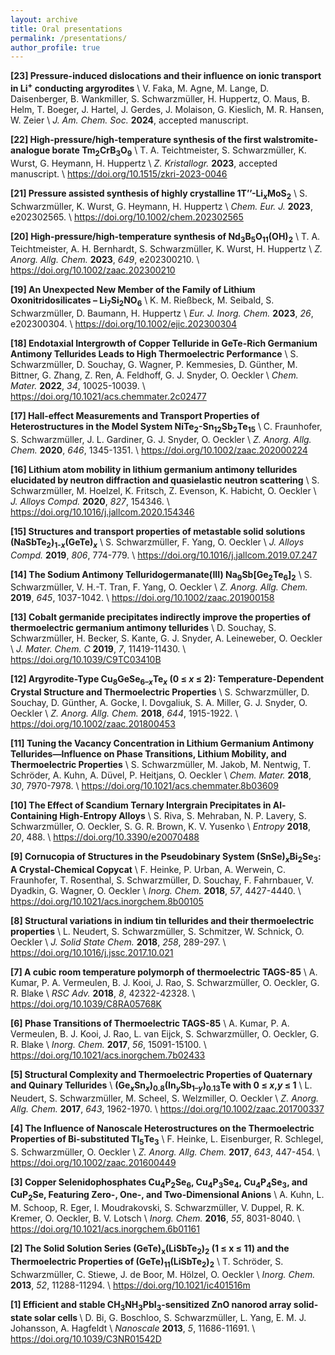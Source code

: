 ```yaml
---
layout: archive
title: Oral presentations
permalink: /presentations/
author_profile: true
---
```


<b>[23] Pressure-induced dislocations and their influence on ionic transport in Li<sup>+</sup> conducting argyrodites</b> \\
        V. Faka, M. Agne, M. Lange, D. Daisenberger, B. Wankmiller, S. Schwarzmüller, H. Huppertz, O. Maus, B. Helm, T. Boeger, J. Hartel, J. Gerdes, J. Molaison, G. Kieslich, M. R. Hansen, W. Zeier \\
        <i>J. Am. Chem. Soc.</i> <b>2024</b>, accepted manuscript.
        

<b>[22] High-pressure/high-temperature synthesis of the first walstromite-analogue borate Tm<sub>2</sub>CrB<sub>3</sub>O<sub>9</sub></b> \\
        T. A. Teichtmeister, S. Schwarzmüller, K. Wurst, G. Heymann, H. Huppertz \\
        <i>Z. Kristallogr.</i> <b>2023</b>, accepted manuscript. \\
        <a href="https://doi.org/10.1515/zkri-2023-0046">https://doi.org/10.1515/zkri-2023-0046</a>
        

<b>[21] Pressure assisted synthesis of highly crystalline 1T&rsquo;&rsquo;-Li<sub><em>x</em></sub>MoS<sub>2</sub></b> \\
        S. Schwarzmüller, K. Wurst, G. Heymann, H. Huppertz \\
        <i>Chem. Eur. J.</i> <b>2023</b>, e202302565. \\
        <a href="https://doi.org/10.1002/chem.202302565">https://doi.org/10.1002/chem.202302565</a>


<b>[20] High-pressure/high-temperature synthesis of Nd<sub>3</sub>B<sub>5</sub>O<sub>11</sub>(OH)<sub>2</sub></b> \\
        T. A. Teichtmeister, A. H. Bernhardt, S. Schwarzmüller, K. Wurst, H. Huppertz \\
        <i>Z. Anorg. Allg. Chem.</i> <b>2023</b>, <i>649</i>, e202300210. \\
        <a href="https://doi.org/10.1002/zaac.202300210">https://doi.org/10.1002/zaac.202300210</a>


<b>[19] An Unexpected New Member of the Family of Lithium Oxonitridosilicates &ndash; Li<sub>7</sub>Si<sub>2</sub>NO<sub>6</sub></b> \\
        K. M. Rießbeck, M. Seibald, S. Schwarzmüller, D. Baumann, H. Huppertz \\
        <i>Eur. J. Inorg. Chem.</i> <b>2023</b>, <i>26</i>, e202300304. \\
        <a href="https://doi.org/10.1002/ejic.202300304">https://doi.org/10.1002/ejic.202300304</a>


<b>[18] Endotaxial Intergrowth of Copper Telluride in GeTe-Rich Germanium Antimony Tellurides Leads to High Thermoelectric Performance</b> \\
        S. Schwarzmüller, D. Souchay, G. Wagner, P. Kemmesies, D. Günther, M. Bittner, G. Zhang, Z. Ren, A. Feldhoff, G. J. Snyder, O. Oeckler \\
        <i>Chem. Mater.</i> <b>2022</b>, <i>34</i>, 10025-10039. \\
        <a href="https://doi.org/10.1021/acs.chemmater.2c02477">https://doi.org/10.1021/acs.chemmater.2c02477</a>


<b>[17] Hall-effect Measurements and Transport Properties of Heterostructures in the Model System NiTe<sub>2</sub>-Sn<sub>12</sub>Sb<sub>2</sub>Te<sub>15</sub></b> \\
        C. Fraunhofer, S. Schwarzmüller, J. L. Gardiner, G. J. Snyder, O. Oeckler \\
        <i>Z. Anorg. Allg. Chem.</i> <b>2020</b>, <i>646</i>, 1345-1351. \\
        <a href="https://doi.org/10.1002/zaac.202000224">https://doi.org/10.1002/zaac.202000224</a>


<b>[16] Lithium atom mobility in lithium germanium antimony tellurides elucidated by neutron diffraction and quasielastic neutron scattering</b> \\
        S. Schwarzmüller, M. Hoelzel, K. Fritsch, Z. Evenson, K. Habicht, O. Oeckler \\
        <i>J. Alloys Compd.</i> <b>2020</b>, <i>827</i>, 154346. \\
        <a href="https://doi.org/10.1016/j.jallcom.2020.154346">https://doi.org/10.1016/j.jallcom.2020.154346</a>


<b>[15] Structures and transport properties of metastable solid solutions (NaSbTe<sub>2</sub>)<sub>1-<em>x</em></sub>(GeTe)<sub><em>x</em></sub></b> \\
        S. Schwarzmüller, F. Yang, O. Oeckler \\
        <i>J. Alloys Compd.</i> <b>2019</b>, <i>806</i>, 774-779. \\
        <a href="https://doi.org/10.1016/j.jallcom.2019.07.247">https://doi.org/10.1016/j.jallcom.2019.07.247</a>


<b>[14] The Sodium Antimony Telluridogermanate(III) Na<sub>9</sub>Sb[Ge<sub>2</sub>Te<sub>6</sub>]<sub>2</sub></b> \\
        S. Schwarzmüller, V. H.-T. Tran, F. Yang, O. Oeckler \\
        <i>Z. Anorg. Allg. Chem.</i> <b>2019</b>, <i>645</i>, 1037-1042. \\
        <a href="https://doi.org/10.1002/zaac.201900158">https://doi.org/10.1002/zaac.201900158</a>


<b>[13] Cobalt germanide precipitates indirectly improve the properties of thermoelectric germanium antimony tellurides</b> \\
        D. Souchay, S. Schwarzmüller, H. Becker, S. Kante, G. J. Snyder, A. Leineweber, O. Oeckler \\
        <i>J. Mater. Chem. C</i> <b>2019</b>, <i>7</i>, 11419-11430. \\
        <a href="https://doi.org/10.1039/C9TC03410B">https://doi.org/10.1039/C9TC03410B</a>


<b>[12] Argyrodite-Type Cu<sub>8</sub>GeSe<sub>6&ndash;<em>x</em></sub>Te<em><sub>x</sub></em>&nbsp;(0 &le;&nbsp;<em>x</em>&nbsp;&le; 2): Temperature-Dependent Crystal Structure and Thermoelectric Properties</b> \\
        S. Schwarzmüller, D. Souchay, D. Günther, A. Gocke, I. Dovgaliuk, S. A. Miller, G. J. Snyder, O. Oeckler \\
        <i>Z. Anorg. Allg. Chem.</i> <b>2018</b>, <i>644</i>, 1915-1922. \\
        <a href="https://doi.org/10.1002/zaac.201800453">https://doi.org/10.1002/zaac.201800453</a>


<b>[11] Tuning the Vacancy Concentration in Lithium Germanium Antimony Tellurides—Influence on Phase Transitions, Lithium Mobility, and Thermoelectric Properties</b> \\
        S. Schwarzmüller, M. Jakob, M. Nentwig, T. Schröder, A. Kuhn, A. Düvel, P. Heitjans, O. Oeckler \\
        <i>Chem. Mater.</i> <b>2018</b>, <i>30</i>, 7970-7978. \\
        <a href="https://doi.org/10.1021/acs.chemmater.8b03609">https://doi.org/10.1021/acs.chemmater.8b03609</a>


<b>[10] The Effect of Scandium Ternary Intergrain Precipitates in Al-Containing High-Entropy Alloys</b> \\
        S. Riva, S. Mehraban, N. P. Lavery, S. Schwarzmüller, O. Oeckler, S. G. R. Brown, K. V. Yusenko \\
        <i>Entropy</i> <b>2018</b>, <i>20</i>, 488. \\
        <a href="https://doi.org/10.3390/e20070488">https://doi.org/10.3390/e20070488</a>


<b>[9] Cornucopia of Structures in the Pseudobinary System (SnSe)<sub><em>x</em></sub>Bi<sub>2</sub>Se<sub>3</sub>: A Crystal-Chemical Copycat</b> \\
       F. Heinke, P. Urban, A. Werwein, C. Fraunhofer, T. Rosenthal, S. Schwarzmüller, D. Souchay, F. Fahrnbauer, V. Dyadkin, G. Wagner, O. Oeckler \\
       <i>Inorg. Chem.</i> <b>2018</b>, <i>57</i>, 4427-4440. \\
       <a href="https://doi.org/10.1021/acs.inorgchem.8b00105">https://doi.org/10.1021/acs.inorgchem.8b00105</a>


<b>[8] Structural variations in indium tin tellurides and their thermoelectric properties</b> \\
       L. Neudert, S. Schwarzmüller, S. Schmitzer, W. Schnick, O. Oeckler \\
       <i>J. Solid State Chem.</i> <b>2018</b>, <i>258</i>, 289-297. \\
       <a href="https://doi.org/10.1016/j.jssc.2017.10.021">https://doi.org/10.1016/j.jssc.2017.10.021</a>


<b>[7] A cubic room temperature polymorph of thermoelectric TAGS-85</b> \\
       A. Kumar, P. A. Vermeulen, B. J. Kooi, J. Rao, S. Schwarzmüller, O. Oeckler, G. R. Blake \\
       <i>RSC Adv.</i> <b>2018</b>, <i>8</i>, 42322-42328. \\
       <a href="https://doi.org/10.1039/C8RA05768K">https://doi.org/10.1039/C8RA05768K</a>


<b>[6] Phase Transitions of Thermoelectric TAGS-85</b> \\
       A. Kumar, P. A. Vermeulen, B. J. Kooi, J. Rao, L. van Eijck, S. Schwarzmüller, O. Oeckler, G. R. Blake \\
       <i>Inorg. Chem.</i> <b>2017</b>, <i>56</i>, 15091-15100. \\
       <a href="https://doi.org/10.1021/acs.inorgchem.7b02433">https://doi.org/10.1021/acs.inorgchem.7b02433</a>


<b>[5] Structural Complexity and Thermoelectric Properties of Quaternary and Quinary Tellurides</b> \\
       <b>(Ge<em><sub>x</sub></em>Sn<sub><em>x</em></sub>)<sub>0.8</sub>(In<em><sub>y</sub></em>Sb<sub>1&ndash;<em>y</em></sub>)<sub>0.13</sub>Te with 0 &le;&nbsp;<em>x</em>,<em>y</em>&nbsp;&le; 1</b> \\
       L. Neudert, S. Schwarzmüller, M. Scheel, S. Welzmiller, O. Oeckler \\
       <i>Z. Anorg. Allg. Chem.</i> <b>2017</b>, <i>643</i>, 1962-1970. \\
       <a href="https://doi.org/10.1002/zaac.201700337">https://doi.org/10.1002/zaac.201700337</a>


<b>[4] The Influence of Nanoscale Heterostructures on the Thermoelectric Properties of Bi-substituted Tl<sub>5</sub>Te<sub>3</sub></b> \\
       F. Heinke, L. Eisenburger, R. Schlegel, S. Schwarzmüller, O. Oeckler \\
       <i>Z. Anorg. Allg. Chem.</i> <b>2017</b>, <i>643</i>, 447-454. \\
       <a href="https://doi.org/10.1002/zaac.201600449">https://doi.org/10.1002/zaac.201600449</a>


<b>[3] Copper Selenidophosphates Cu<sub>4</sub>P<sub>2</sub>Se<sub>6</sub>, Cu<sub>4</sub>P<sub>3</sub>Se<sub>4</sub>, Cu<sub>4</sub>P<sub>4</sub>Se<sub>3</sub>, and CuP<sub>2</sub>Se, Featuring Zero-, One-, and Two-Dimensional Anions</b> \\
       A. Kuhn, L. M. Schoop, R. Eger, I. Moudrakovski, S. Schwarzmüller, V. Duppel, R. K. Kremer, O. Oeckler, B. V. Lotsch \\
       <i>Inorg. Chem.</i> <b>2016</b>, <i>55</i>, 8031-8040. \\
       <a href="https://doi.org/10.1021/acs.inorgchem.6b01161">https://doi.org/10.1021/acs.inorgchem.6b01161</a>


<b>[2] The Solid Solution Series (GeTe)<sub>x</sub>(LiSbTe<sub>2</sub>)<sub>2</sub> (1 ≤ x ≤ 11) and the Thermoelectric Properties of (GeTe)<sub>11</sub>(LiSbTe<sub>2</sub>)<sub>2</sub></b> \\
       T. Schröder, S. Schwarzmüller, C. Stiewe, J. de Boor, M. Hölzel, O. Oeckler \\
       <i>Inorg. Chem.</i> <b>2013</b>, <i>52</i>, 11288-11294. \\
       <a href="https://doi.org/10.1021/ic401516m">https://doi.org/10.1021/ic401516m</a>


<b>[1] Efficient and stable CH<sub>3</sub>NH<sub>3</sub>PbI<sub>3</sub>-sensitized ZnO nanorod array solid-state solar cells </b> \\
       D. Bi, G. Boschloo, S. Schwarzmüller, L. Yang, E. M. J. Johansson, A. Hagfeldt \\
       <i>Nanoscale</i> <b>2013</b>, <i>5</i>, 11686-11691. \\
       <a href="https://doi.org/10.1039/C3NR01542D">https://doi.org/10.1039/C3NR01542D</a> 



